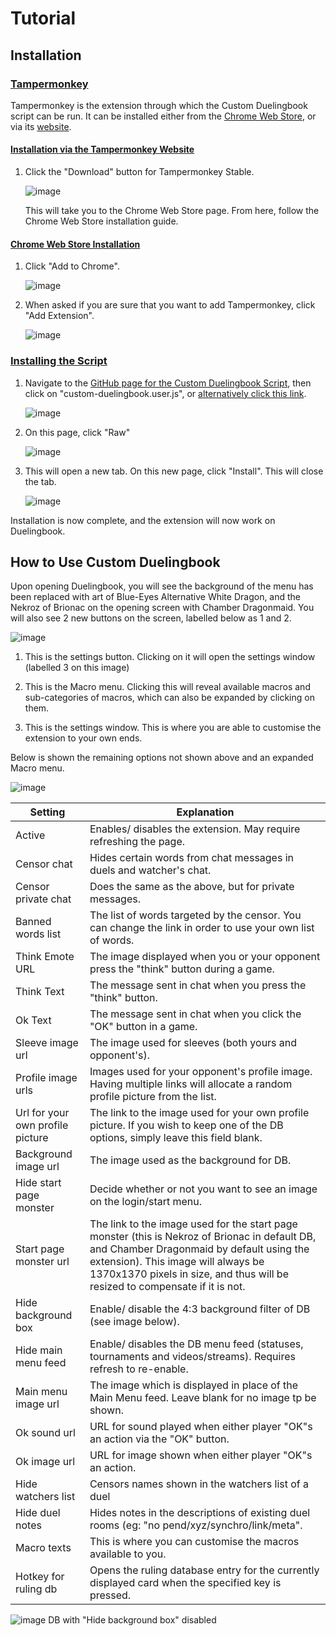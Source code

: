 # **Tutorial**

## **Installation**

### <ins> **Tampermonkey** </ins>

Tampermonkey is the extension through which the Custom Duelingbook script can be run. It can be installed either from the [Chrome Web Store](https://chrome.google.com/webstore/detail/tampermonkey/dhdgffkkebhmkfjojejmpbldmpobfkfo?hl=en), or via its [website](https://www.tampermonkey.net/).


#### <ins> Installation via the Tampermonkey Website </ins>

1. Click the "Download" button for Tampermonkey Stable.

    ![image](img/tmdownload.png)

    This will take you to the Chrome Web Store page. From here, follow the Chrome Web Store installation guide.

#### <ins> Chrome Web Store Installation </ins>

1. Click "Add to Chrome".

    ![image](img/tampermonkey.png)

1. When asked if you are sure that you want to add Tampermonkey, click "Add Extension".

    ![image](img/extensionins.png)


### <ins> **Installing the Script** </ins>

1. Navigate to the [GitHub page for the Custom Duelingbook Script](https://github.com/killburne/custom-duelingbook), then click on "custom-duelingbook.user.js", or [alternatively click this link](https://github.com/killburne/custom-duelingbook/blob/master/custom-duelingbook.user.js).

    ![image](img/script.png)

1. On this page, click "Raw"

    ![image](img/raw.png)

1. This will open a new tab. On this new page, click "Install". This will close the tab.

    ![image](img/finalinst.png)

Installation is now complete, and the extension will now work on Duelingbook.

## How to Use Custom Duelingbook

Upon opening Duelingbook, you will see the background of the menu has been replaced with art of Blue-Eyes Alternative White Dragon, and the Nekroz of Brionac on the opening screen with Chamber Dragonmaid. You will also see 2 new buttons on the screen, labelled below as 1 and 2.

![image](img/dbmain.png)

1. This is the settings button. Clicking on it will open the settings window (labelled 3 on this image)

1. This is the Macro menu. Clicking this will reveal available macros and sub-categories of macros, which can also be expanded by clicking on them. 

1. This is the settings window. This is where you are able to customise the extension to your own ends.

Below is shown the remaining options not shown above and an expanded Macro menu.

![image](img/macros.png)

|Setting|Explanation|
|---|---|
|Active|Enables/ disables the extension. May require refreshing the page.|
|Censor chat| Hides certain words from chat messages in duels and watcher's chat.|
|Censor private chat| Does the same as the above, but for private messages.|
|Banned words list| The list of words targeted by the censor. You can change the link in order to use your own list of words.|
|Think Emote URL| The image displayed when you or your opponent press the "think" button during a game.|
|Think Text| The message sent in chat when you press the "think" button.|
|Ok Text| The message sent in chat when you click the "OK" button in a game.|
|Sleeve image url| The image used for sleeves (both yours and opponent's).|
|Profile image urls| Images used for your opponent's profile image. Having multiple links will allocate a random profile picture from the list.|
|Url for your own profile picture| The link to the image used for your own profile picture. If you wish to keep one of the DB options, simply leave this field blank.|
|Background image url| The image used as the background for DB.|
|Hide start page monster| Decide whether or not you want to see an image on the login/start menu.|
|Start page monster url| The link to the image used for the start page monster (this is Nekroz of Brionac in default DB, and Chamber Dragonmaid by default using the extension). This image will always be 1370x1370 pixels in size, and thus will be resized to compensate if it is not.|
|Hide background box| Enable/ disable the 4:3 background filter of DB (see image below).|
|Hide main menu feed| Enable/ disables the DB menu feed (statuses, tournaments and videos/streams). Requires refresh to re-enable.|
|Main menu image url| The image which is displayed in place of the Main Menu feed. Leave blank for no image tp be shown.|
|Ok sound url| URL for sound played when either player "OK"s an action via the "OK" button.|
|Ok image url| URL for image shown when either player "OK"s an action.|
|Hide watchers list| Censors names shown in the watchers list of a duel|
|Hide duel notes| Hides notes in the descriptions of existing duel rooms (eg: "no pend/xyz/synchro/link/meta".|
|Macro texts| This is where you can customise the macros available to you.|
|Hotkey for ruling db| Opens the ruling database entry for the currently displayed card when the specified key is pressed.|

![image](img/backgroundbox.png)
DB with "Hide background box" disabled
